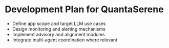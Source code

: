 # Development Plan for QuantaSerene

- Define app scope and target LLM use cases
- Design monitoring and alerting mechanisms
- Implement advisory and alignment modules
- Integrate multi-agent coordination where relevant
